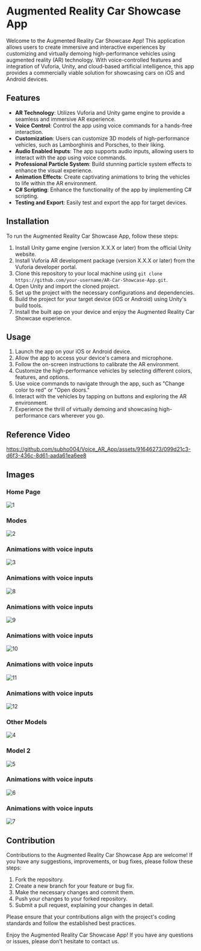 # Augmented Reality Car Showcase App

Welcome to the Augmented Reality Car Showcase App! This application allows users to create immersive and interactive experiences by customizing and virtually demoing high-performance vehicles using augmented reality (AR) technology. With voice-controlled features and integration of Vuforia, Unity, and cloud-based artificial intelligence, this app provides a commercially viable solution for showcasing cars on iOS and Android devices.

## Features

- **AR Technology**: Utilizes Vuforia and Unity game engine to provide a seamless and immersive AR experience.
- **Voice Control**: Control the app using voice commands for a hands-free interaction.
- **Customization**: Users can customize 3D models of high-performance vehicles, such as Lamborghinis and Porsches, to their liking.
- **Audio Enabled Inputs**: The app supports audio inputs, allowing users to interact with the app using voice commands.
- **Professional Particle System**: Build stunning particle system effects to enhance the visual experience.
- **Animation Effects**: Create captivating animations to bring the vehicles to life within the AR environment.
- **C# Scripting**: Enhance the functionality of the app by implementing C# scripting.
- **Testing and Export**: Easily test and export the app for target devices.

## Installation

To run the Augmented Reality Car Showcase App, follow these steps:

1. Install Unity game engine (version X.X.X or later) from the official Unity website.
2. Install Vuforia AR development package (version X.X.X or later) from the Vuforia developer portal.
3. Clone this repository to your local machine using `git clone https://github.com/your-username/AR-Car-Showcase-App.git`.
4. Open Unity and import the cloned project.
5. Set up the project with the necessary configurations and dependencies.
6. Build the project for your target device (iOS or Android) using Unity's build tools.
7. Install the built app on your device and enjoy the Augmented Reality Car Showcase experience.

## Usage

1. Launch the app on your iOS or Android device.
2. Allow the app to access your device's camera and microphone.
3. Follow the on-screen instructions to calibrate the AR environment.
4. Customize the high-performance vehicles by selecting different colors, features, and options.
5. Use voice commands to navigate through the app, such as "Change color to red" or "Open doors."
6. Interact with the vehicles by tapping on buttons and exploring the AR environment.
7. Experience the thrill of virtually demoing and showcasing high-performance cars wherever you go.

## Reference Video


https://github.com/subho004/Voice_AR_App/assets/91646273/099d21c3-d6f3-436c-8d61-aada61ea6ee8


## Images
### Home Page
![1](https://github.com/subho004/Voice_AR_App/assets/91646273/3a2236b6-b6ff-49ac-9cd7-687dbc0891d3)
### Modes
![2](https://github.com/subho004/Voice_AR_App/assets/91646273/80e6dd5c-0575-45f4-b29c-ba4769e9eb9d)
### Animations with voice inputs
![3](https://github.com/subho004/Voice_AR_App/assets/91646273/fb83af70-7bbc-4c86-9947-c28922c3b90c)
### Animations with voice inputs
![8](https://github.com/subho004/Voice_AR_App/assets/91646273/7ea95070-64a6-4d46-8429-840a7d46d87d)
### Animations with voice inputs
![9](https://github.com/subho004/Voice_AR_App/assets/91646273/c7947cca-095d-4cf1-b5a0-8620a0b89450)
### Animations with voice inputs
![10](https://github.com/subho004/Voice_AR_App/assets/91646273/09e4eac1-89cb-4aa6-8c97-a851961f87f0)
### Animations with voice inputs
![11](https://github.com/subho004/Voice_AR_App/assets/91646273/9a18eb91-5ccc-4978-a1df-d95b2235bebf)
### Animations with voice inputs
![12](https://github.com/subho004/Voice_AR_App/assets/91646273/654e0772-1105-4e09-9579-8591209e756f)
### Other Models
![4](https://github.com/subho004/Voice_AR_App/assets/91646273/648348e7-f3e6-408e-b1de-76d6197a34f8)
### Model 2
![5](https://github.com/subho004/Voice_AR_App/assets/91646273/f013a9ef-5a92-4695-97b4-824e4919d3cf)
### Animations with voice inputs
![6](https://github.com/subho004/Voice_AR_App/assets/91646273/73295faa-d622-4243-a190-25fe823f41d3)
### Animations with voice inputs
![7](https://github.com/subho004/Voice_AR_App/assets/91646273/1328b2a6-c03e-4c45-9ceb-ff2d0e3a7982)


## Contribution

Contributions to the Augmented Reality Car Showcase App are welcome! If you have any suggestions, improvements, or bug fixes, please follow these steps:

1. Fork the repository.
2. Create a new branch for your feature or bug fix.
3. Make the necessary changes and commit them.
4. Push your changes to your forked repository.
5. Submit a pull request, explaining your changes in detail.

Please ensure that your contributions align with the project's coding standards and follow the established best practices.


Enjoy the Augmented Reality Car Showcase App! If you have any questions or issues, please don't hesitate to contact us.
